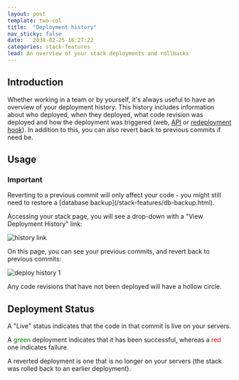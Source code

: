 ```yaml
---
layout: post
template: two-col
title:  "Deployment history"
nav_sticky: false
date:   2038-02-25 16:27:22
categories: stack-features
lead: An overview of your stack deployments and rollbacks
---
```


## Introduction
Whether working in a team or by yourself, it's always useful to have an overview of your deployment history. This history includes
information about who deployed, when they deployed, what code revision was deployed and how the deployment was triggered (web, [API](/api/) or [redeployment hook](/stack-features/redeployment-hook.html)). In addition to this, you can also revert
back to previous commits if need be.

## Usage
<div class="notice">
    <h3>Important</h3>
    <p>Reverting to a previous commit will only affect your code - you might still need to restore a [database backup](/stack-features/db-backup.html).</p>
</div>

Accessing your stack page, you will see a drop-down with a "View Deployment History" link:

![history link](http://cdn.cloud66.com.s3.amazonaws.com/images/help/history_link.png)

On this page, you can see your previous commits, and revert back to previous commits:

![deploy history 1](http://cdn.cloud66.com.s3.amazonaws.com/images/help/deploy_history_1.png)

Any code revisions that have not been deployed will have a hollow circle.

## Deployment Status
A "Live" status indicates that the code in that commit is live on your servers.

A <font color="green">green</font> deployment indicates that it has been successful, whereas a <font color="red">red</font> one indicates failure.

A reverted deployment is one that is no longer on your servers (the stack was rolled back to an earlier deployment).